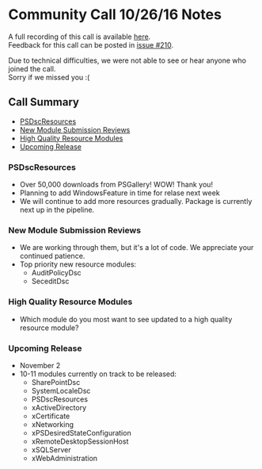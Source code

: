 # Community Call 10/26/16 Notes 
A full recording of this call is available [here](https://youtu.be/t9_ZfguaYD4).  
Feedback for this call can be posted in [issue #210](https://github.com/PowerShell/DscResources/issues/210).

Due to technical difficulties, we were not able to see or hear anyone who joined the call.  
Sorry if we missed you :(

## Call Summary
- [PSDscResources](#psdscresources)
- [New Module Submission Reviews](#new-module-submission-reviews)
- [High Quality Resource Modules](#high-quality-resource-modules)
- [Upcoming Release](#upcoming-release)

### PSDscResources
- Over 50,000 downloads from PSGallery! WOW! Thank you!
- Planning to add WindowsFeature in time for relase next week
- We will continue to add more resources gradually. Package is currently next up in the pipeline.

### New Module Submission Reviews
- We are working through them, but it's a lot of code. We appreciate your continued patience.
- Top priority new resource modules:
  - AuditPolicyDsc
  - SeceditDsc

### High Quality Resource Modules
- Which module do you most want to see updated to a high quality resource module?

### Upcoming Release
- November 2
- 10-11 modules currently on track to be released:
  - SharePointDsc
  - SystemLocaleDsc
  - PSDscResources
  - xActiveDirectory
  - xCertificate
  - xNetworking
  - xPSDesiredStateConfiguration
  - xRemoteDesktopSessionHost
  - xSQLServer
  - xWebAdministration
